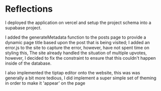 # Reflections

I deployed the application on vercel and setup the project schema into a supabase project.

I added the generateMetadata function to the posts page to provide a dynamic page title based
upon the post that is being visited; I added an error.js to the site to capture the error, however,
have not spent time on styling this, The site already handled the situation of multiple upvotes, however,
I decided to fix the constraint to ensure that this couldn't happen inside of the database.

I also implemented the tiptap editor onto the website, this was was generally a bit more tedious, I did implement
a super simple set of theming in order to make it 'appear' on the page
